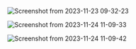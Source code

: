 ![Screenshot from 2023-11-23 09-32-23](https://github.com/DevGauravJoshi/DSA_Python/assets/93304640/9a51718a-eab2-4f3c-b23a-d047d3ba7dec)



![Screenshot from 2023-11-24 11-09-33](https://github.com/DevGauravJoshi/DSA_Python/assets/93304640/debc1248-e9aa-4ba3-a5aa-15a4470aa329)


![Screenshot from 2023-11-24 11-09-42](https://github.com/DevGauravJoshi/DSA_Python/assets/93304640/4f570c55-860b-4719-9b71-82d62d8c72db)

